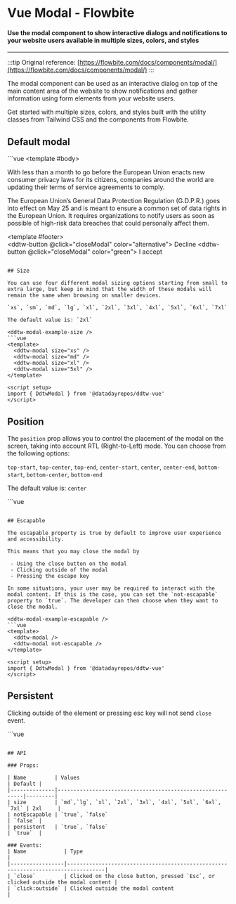 <script setup>
import DdtwModalExample from './modal/examples/DdtwModalExample.vue'
import DdtwModalExampleSize from './modal/examples/DdtwModalExampleSize.vue'
import DdtwModalExampleEscapable from './modal/examples/DdtwModalExampleEscapable.vue'
import DdtwModalExamplePersistent from './modal/examples/DdtwModalExamplePersistent.vue'
import DdtwModalExamplePosition from './modal/examples/DdtwModalExamplePosition.vue'
</script>
# Vue Modal - Flowbite

#### Use the modal component to show interactive dialogs and notifications to your website users available in multiple sizes, colors, and styles

---

:::tip
Original reference: [https://flowbite.com/docs/components/modal/](https://flowbite.com/docs/components/modal/)
:::

The modal component can be used as an interactive dialog on top of the main content area of the website to show notifications and gather information using form elements from your website users.

Get started with multiple sizes, colors, and styles built with the utility classes from Tailwind CSS and the components from Flowbite.

## Default modal

<ddtw-modal-example />
```vue
<template>
  <ddtw-button @click="showModal">
    Open modal
  </ddtw-button>

  <ddtw-modal v-if="isShowModal" @close="closeModal">
    <template #header>
      <div class="flex items-center text-lg">
        Terms of Service
      </div>
    </template>
    <template #body>
      <p class="text-base leading-relaxed text-gray-500 dark:text-gray-400">
        With less than a month to go before the European Union enacts new consumer privacy laws for its citizens, companies around the world are updating their terms of service agreements to comply.
      </p>
      <p class="text-base leading-relaxed text-gray-500 dark:text-gray-400">
        The European Union’s General Data Protection Regulation (G.D.P.R.) goes into effect on May 25 and is meant to ensure a common set of data rights in the European Union. It requires organizations to notify users as soon as possible of high-risk data breaches that could personally affect them.
      </p>
    </template>
    <template #footer>
      <div class="flex justify-between">
        <ddtw-button @click="closeModal" color="alternative">
          Decline
        </ddtw-button>
        <ddtw-button @click="closeModal" color="green">
          I accept
        </ddtw-button>
      </div>
    </template>
  </ddtw-modal>
</template>

<script lang="ts" setup>
import { ref } from 'vue'
import { DdtwButton, DdtwModal } from '@datadayrepos/ddtw-vue'

const isShowModal = ref(false)

function closeModal () {
  isShowModal.value = false
}
function showModal () {
  isShowModal.value = true
}
</script>
```

## Size

You can use four different modal sizing options starting from small to extra large, but keep in mind that the width of these modals will remain the same when browsing on smaller devices.

`xs`, `sm`, `md`, `lg`, `xl`, `2xl`, `3xl`, `4xl`, `5xl`, `6xl`, `7xl`

The default value is: `2xl`

<ddtw-modal-example-size />
```vue
<template>
  <ddtw-modal size="xs" />
  <ddtw-modal size="md" />
  <ddtw-modal size="xl" />
  <ddtw-modal size="5xl" />
</template>

<script setup>
import { DdtwModal } from '@datadayrepos/ddtw-vue'
</script>
```

## Position

The `position` prop allows you to control the placement of the modal on the screen, taking into account RTL (Right-to-Left) mode. You can choose from the following options:

`top-start`, `top-center`, `top-end`, `center-start`, `center`, `center-end`, `bottom-start`, `bottom-center`, `bottom-end`

The default value is: `center`

<ddtw-modal-example-position />
```vue
<template>
  <ddtw-modal position="top-start" />
  <ddtw-modal position="top-center" />
  <ddtw-modal position="top-end" />
  <ddtw-modal position="center-start" />
  <ddtw-modal position="center" />
  <ddtw-modal position="center-end" />
  <ddtw-modal position="bottom-start" />
  <ddtw-modal position="bottom-center" />
  <ddtw-modal position="bottom-end" />
</template>

<script setup>
import { DdtwModal } from '@datadayrepos/ddtw-vue'
</script>
```

## Escapable

The escapable property is true by default to improve user experience and accessibility.

This means that you may close the modal by

 - Using the close button on the modal
 - Clicking outside of the modal
 - Pressing the escape key

In some situations, your user may be required to interact with the modal content. If this is the case, you can set the `not-escapable` property to `true`. The developer can then choose when they want to close the modal.

<ddtw-modal-example-escapable />
```vue
<template>
  <ddtw-modal />
  <ddtw-modal not-escapable />
</template>

<script setup>
import { DdtwModal } from '@datadayrepos/ddtw-vue'
</script>
```

## Persistent

Clicking outside of the element or pressing esc key will not send `close` event.

<ddtw-modal-example-persistent />
```vue
<template>
  <ddtw-modal persistent />
</template>

<script setup>
import { DdtwModal } from '@datadayrepos/ddtw-vue'
</script>
```

## API

### Props:

| Name         | Values                                                    | Default |
|--------------|-----------------------------------------------------------|---------|
| size         | `md`,`lg`, `xl`, `2xl`, `3xl`, `4xl`, `5xl`, `6xl`, `7xl` | 2xl     |
| notEscapable | `true`, `false`                                           | `false` |
| persistent   | `true`, `false`                                           | `true`  |

### Events:
| Name            | Type                                                                             |
|-----------------|----------------------------------------------------------------------------------|
| `close`         | Clicked on the close button, pressed `Esc`, or clicked outside the modal content |
| `click:outside` | Clicked outside the modal content                                                |
